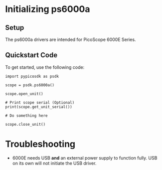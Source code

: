 # Initializing ps6000a

## Setup
The ps6000a drivers are intended for PicoScope 6000E Series.

## Quickstart Code
To get started, use the following code:
```
import pypicosdk as psdk

scope = psdk.ps6000a()

scope.open_unit()

# Print scope serial (Optional)
print(scope.get_unit_serial())

# Do something here

scope.close_unit()
```

# Troubleshooting
 - 6000E needs USB **and** an external power supply to function fully. USB on its own will not initiate the USB driver.
